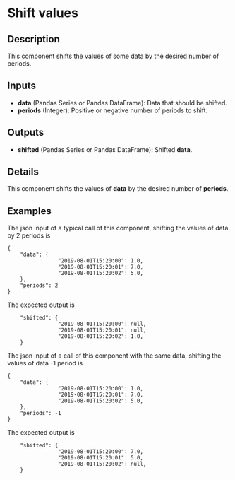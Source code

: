 # Shift values

## Description
This component shifts the values of some data by the desired number of periods.

## Inputs
* **data** (Pandas Series or Pandas DataFrame): Data that should be shifted.
* **periods** (Integer): Positive or negative number of periods to shift.

## Outputs
* **shifted** (Pandas Series or Pandas DataFrame): Shifted **data**.

## Details
This component shifts the values of **data** by the desired number of **periods**. 

## Examples
The json input of a typical call of this component, shifting the values of data by 2 periods is
```
{
	"data": {
				"2019-08-01T15:20:00": 1.0,
				"2019-08-01T15:20:01": 7.0,
				"2019-08-01T15:20:02": 5.0,
	},
	"periods": 2
}
```
The expected output is
```
	"shifted": {
				"2019-08-01T15:20:00": null,
				"2019-08-01T15:20:01": null,
				"2019-08-01T15:20:02": 1.0,
	}
```

The json input of a call of this component with the same data, shifting the values of data -1 period is
```
{
	"data": {
				"2019-08-01T15:20:00": 1.0,
				"2019-08-01T15:20:01": 7.0,
				"2019-08-01T15:20:02": 5.0,
	},
	"periods": -1
}
```
The expected output is
```
	"shifted": {
				"2019-08-01T15:20:00": 7.0,
				"2019-08-01T15:20:01": 5.0,
				"2019-08-01T15:20:02": null,
	}
```
